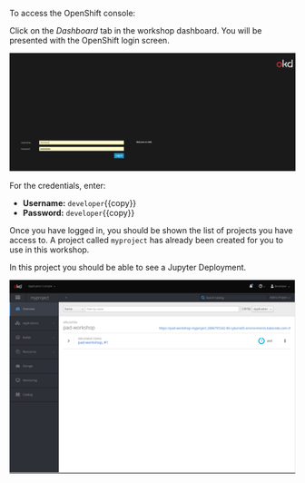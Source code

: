 To access the OpenShift console:

Click on the _Dashboard_ tab in the workshop dashboard. You will be presented with the OpenShift login screen.

![Web Console Login](./assets/03-openshift-login-page.png)

For the credentials, enter:

* **Username:** ``developer``{{copy}}
* **Password:** ``developer``{{copy}}

Once you have logged in, you should be shown the list of projects you have access to. A project called ``myproject`` has already been created for you to use in this workshop.

In this project you should be able to see a Jupyter Deployment.

![Web Console Project](./assets/03-openshift-console-page.png)
